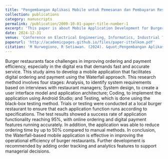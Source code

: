 ```yaml
---
title: "Pengembangan Aplikasi Mobile untuk Pemesanan dan Pembayaran Restoran Burger dengan Pendekatan Waterfall"
collection: publications
category: manuscripts
permalink: /publication/2009-10-01-paper-title-number-1
excerpt: 'This paper is about Mobile Application Development for Burger Restaurant Ordering and Payment with Waterfall Approach.'
date: 2024-12-31
venue: 'Conference on Electrical Engineering, Informatics, Industrial Technology, and Creative Media 2024'
paperurl: 'http://academicpages.github.io/files/paper-ittelkom.pdf'
citation: 'M Nurwegiono, R Setiawan. (2024). &quot;Pengembangan Aplikasi Mobile untuk Pemesanan dan Pembayaran Restoran Burger dengan Pendekatan Waterfall.&quot; <i>Journal 1</i>. 1(1).'
---
```


Burger restaurants face challenges in improving ordering and payment efficiency, especially in the digital era that demands fast and accurate service. This study aims to develop a mobile application that facilitates digital ordering and payment using the Waterfall approach. This research method involves four stages: Analysis, to identify system requirements based on interviews with restaurant managers; System design, to create a user interface model and application architecture; Coding, to implement the application using Android Studio; and Testing, which is done using the black-box testing method. Trials or testing were conducted at a local burger restaurant to ensure that each application function runs according to specifications. The test results showed a success rate of application functionality reaching 95%, with online ordering and digital payment features running accurately. In addition, the application was able to reduce ordering time by up to 50% compared to manual methods. In conclusion, the Waterfall-based mobile application is effective in improving the operational efficiency of burger restaurants. Further development is recommended by adding order tracking and analytics features to support managerial decisions.